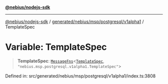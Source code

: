[**@nebius/nodejs-sdk**](../../../../../../README.md)

---

[@nebius/nodejs-sdk](../../../../../../README.md) / [generated/nebius/msp/postgresql/v1alpha1](../README.md) / TemplateSpec

# Variable: TemplateSpec

> **TemplateSpec**: [`MessageFns`](../../../../../../runtime/protos/core/interfaces/MessageFns.md)\<[`TemplateSpec`](../interfaces/TemplateSpec.md), `"nebius.msp.postgresql.v1alpha1.TemplateSpec"`\>

Defined in: src/generated/nebius/msp/postgresql/v1alpha1/index.ts:3808
